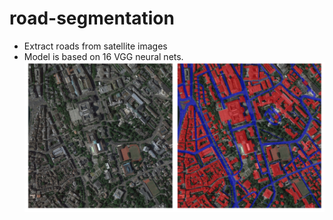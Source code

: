 # road-segmentation
* Extract roads from satellite images  
* Model is based on 16 VGG neural nets.  
![alt text](https://github.com/yiliu1/road-segmentation/blob/master/example.png)
